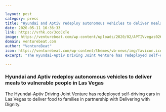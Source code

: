 ```yaml
---

layout: post
category: press
title: "Hyundai and Aptiv redeploy autonomous vehicles to deliver meals to vulnerable people in Las Vegas"
date: 2020-05-11 16:36:33
link: https://vrhk.co/3coCxTe
image: https://venturebeat.com/wp-content/uploads/2020/02/APTIVvegas026-1100x734-1-e1589212723540.jpeg?w=1200&strip=all
domain: venturebeat.com
author: "VentureBeat"
icon: https://venturebeat.com/wp-content/themes/vb-news/img/favicon.ico
excerpt: "The Hyundai-Aptiv Driving Joint Venture has redeployed self-driving cars in Las Vegas to deliver food to families in partnership with Delivering with Dignity."

---
```


### Hyundai and Aptiv redeploy autonomous vehicles to deliver meals to vulnerable people in Las Vegas

The Hyundai-Aptiv Driving Joint Venture has redeployed self-driving cars in Las Vegas to deliver food to families in partnership with Delivering with Dignity.